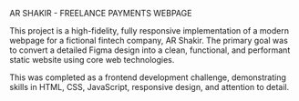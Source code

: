AR SHAKIR - FREELANCE PAYMENTS WEBPAGE

This project is a high-fidelity, fully responsive implementation of a modern webpage for a fictional fintech company, AR Shakir. The primary goal was to convert a detailed Figma design into a clean, functional, and performant static website using core web technologies.

This was completed as a frontend development challenge, demonstrating skills in HTML, CSS, JavaScript, responsive design, and attention to detail.
